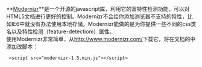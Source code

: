 **<a href="http://www.modernizr.com/">Modernizr</a>**是一个开源的javascript库，利用它的富特性检测功能，可以对HTML5文档进行更好的控制。Modernizr不会给你添加浏览器不支持的特性，比如IE6中就没有办法使用本地存储。Modernizr能做的是为你提供一些不同的css类名以及特性检测（feature-detectiom）属性。<br>
使用Modernizr非常简单，从<a href="http://www.modernizr.com/">http://www.modernizr.com/</a>下载它，将在文档的<head>中添加改脚本：
```
 <script src="modernizr-1.5.min.js"></script>
```